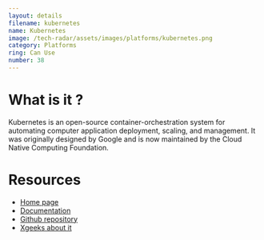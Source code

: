 ```yaml
---
layout: details
filename: kubernetes 
name: Kubernetes
image: /tech-radar/assets/images/platforms/kubernetes.png 
category: Platforms
ring: Can Use
number: 38
---
```


# What is it ?
Kubernetes is an open-source container-orchestration system for automating computer application deployment, scaling, and management. It was originally designed by Google and is now maintained by the Cloud Native Computing Foundation.



# Resources
- [Home page](https://kubernetes.io/)
- [Documentation](https://kubernetes.io/docs/home/)
- [Github repository](https://github.com/kubernetes/kubernetes)
- [Xgeeks about it](https://medium.com/xgeeks/tagged/kubernetes)

